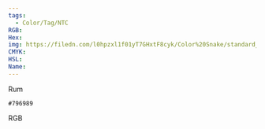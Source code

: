 ```yaml
---
tags:
  - Color/Tag/NTC
RGB:
Hex:
img: https://filedn.com/l0hpzxl1f01yT7GHxtF8cyk/Color%20Snake/standard_csv_to_svg/796989.svg
CMYK:
HSL:
Name:
---
```

Rum
```palette
#796989
```
RGB

